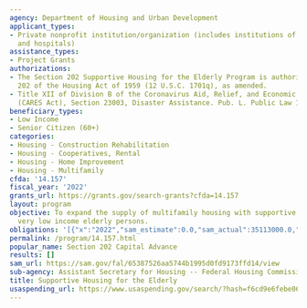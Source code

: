 ```yaml
---
agency: Department of Housing and Urban Development
applicant_types:
- Private nonprofit institution/organization (includes institutions of higher education
  and hospitals)
assistance_types:
- Project Grants
authorizations:
- The Section 202 Supportive Housing for the Elderly Program is authorized by section
  202 of the Housing Act of 1959 (12 U.S.C. 1701q), as amended.
- Title XII of Division B of the Coronavirus Aid, Relief, and Economic Security Act
  (CARES Act), Section 23003, Disaster Assistance. Pub. L. Public Law 116-136.
beneficiary_types:
- Low Income
- Senior Citizen (60+)
categories:
- Housing - Construction Rehabilitation
- Housing - Cooperatives, Rental
- Housing - Home Improvement
- Housing - Multifamily
cfda: '14.157'
fiscal_year: '2022'
grants_url: https://grants.gov/search-grants?cfda=14.157
layout: program
objective: To expand the supply of multifamily housing with supportive services for
  very low income elderly persons.
obligations: '[{"x":"2022","sam_estimate":0.0,"sam_actual":35113000.0,"usa_spending_actual":714101761.9},{"x":"2023","sam_estimate":110000000.0,"sam_actual":0.0,"usa_spending_actual":755300301.5},{"x":"2024","sam_estimate":110000000.0,"sam_actual":0.0,"usa_spending_actual":1009326699.04}]'
permalink: /program/14.157.html
popular_name: Section 202 Capital Advance
results: []
sam_url: https://sam.gov/fal/65387526aa5744b1995d0fd9173ffd14/view
sub-agency: Assistant Secretary for Housing -- Federal Housing Commissioner
title: Supportive Housing for the Elderly
usaspending_url: https://www.usaspending.gov/search/?hash=f6cd9e6febe0611613ff2eaf08fdae5f
---
```

